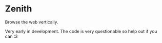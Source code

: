 # Zenith

Browse the web vertically.

Very early in development. The code is very questionable so help out if you can :3
